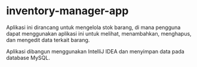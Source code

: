 # inventory-manager-app
Aplikasi ini dirancang untuk mengelola stok barang, di mana pengguna dapat menggunakan aplikasi ini untuk melihat, menambahkan, menghapus, dan mengedit data terkait barang.

Aplikasi dibangun menggunakan IntelliJ IDEA dan menyimpan data pada database MySQL.
